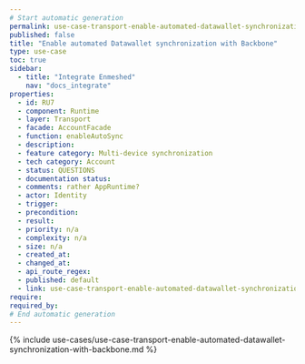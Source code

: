 ```yaml
---
# Start automatic generation
permalink: use-case-transport-enable-automated-datawallet-synchronization-with-backbone
published: false
title: "Enable automated Datawallet synchronization with Backbone"
type: use-case
toc: true
sidebar:
  - title: "Integrate Enmeshed"
    nav: "docs_integrate"
properties:
  - id: RU7
  - component: Runtime
  - layer: Transport
  - facade: AccountFacade
  - function: enableAutoSync
  - description:
  - feature category: Multi-device synchronization
  - tech category: Account
  - status: QUESTIONS
  - documentation status:
  - comments: rather AppRuntime?
  - actor: Identity
  - trigger:
  - precondition:
  - result:
  - priority: n/a
  - complexity: n/a
  - size: n/a
  - created_at:
  - changed_at:
  - api_route_regex:
  - published: default
  - link: use-case-transport-enable-automated-datawallet-synchronization-with-backbone
require:
required_by:
# End automatic generation
---
```


{% include use-cases/use-case-transport-enable-automated-datawallet-synchronization-with-backbone.md %}

